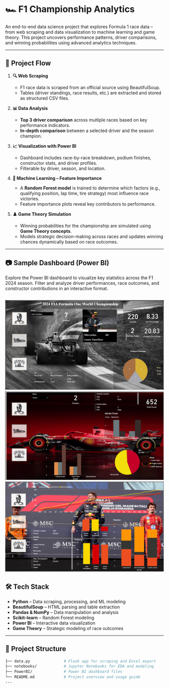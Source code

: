 # 🏎️ F1 Championship Analytics

An end-to-end data science project that explores Formula 1 race data – from web scraping and data visualization to machine learning and game theory. This project uncovers performance patterns, driver comparisons, and winning probabilities using advanced analytics techniques.

---

## 📌 Project Flow

1. **🔍 Web Scraping**
   - F1 race data is scraped from an official source using BeautifulSoup.
   - Tables (driver standings, race results, etc.) are extracted and stored as structured CSV files.

2. **📊 Data Analysis**
   - **Top 3 driver comparison** across multiple races based on key performance indicators.
   - **In-depth comparison** between a selected driver and the season champion.

3. **📈 Visualization with Power BI**
   - Dashboard includes race-by-race breakdown, podium finishes, constructor stats, and driver profiles.
   - Filterable by driver, season, and location.

4. **🌲 Machine Learning – Feature Importance**
   - A **Random Forest model** is trained to determine which factors (e.g., qualifying position, lap time, tire strategy) most influence race victories.
   - Feature importance plots reveal key contributors to performance.

5. **♟️ Game Theory Simulation**
   - Winning probabilities for the championship are simulated using **Game Theory concepts**.
   - Models strategic decision-making across races and updates winning chances dynamically based on race outcomes.

---
## 📷 Sample Dashboard (Power BI)

Explore the Power BI dashboard to visualize key statistics across the F1 2024 season. Filter and analyze driver performances, race outcomes, and constructor contributions in an interactive format.


![image](img/dash1.png)
![image](img/dash2.png)
![image](img/dash3.png)
---

## 🛠️ Tech Stack

- **Python** – Data scraping, processing, and ML modeling  
- **BeautifulSoup** – HTML parsing and table extraction  
- **Pandas & NumPy** – Data manipulation and analysis  
- **Scikit-learn** – Random Forest modeling  
- **Power BI** – Interactive data visualization  
- **Game Theory** – Strategic modeling of race outcomes

---

## 📁 Project Structure

```bash
├── data.py               # Flask app for scraping and Excel export
├── notebooks/            # Jupyter Notebooks for EDA and modeling
├── PowerBI/              # Power BI dashboard files
└── README.md             # Project overview and usage guide
---
